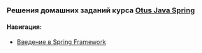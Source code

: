 ### Решения домашних заданий курса [Otus Java Spring](https://otus.ru/lessons/javaspring/)
#### Навигация:
- [Введение в Spring Framework](https://github.com/ansseii/2024-03-otus-spring-lukash/tree/main/hw01)
